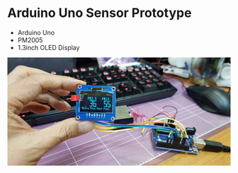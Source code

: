 # Arduino Uno Sensor Prototype

- Arduino Uno
- PM2005
- 1.3inch OLED Display


![](/images/arduinoDustSensor.jpg)
